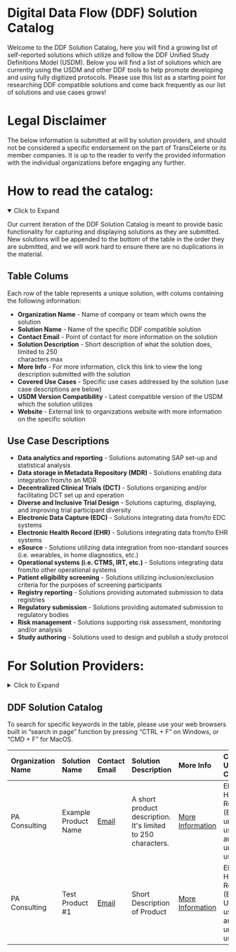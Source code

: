 # Digital Data Flow (DDF) Solution Catalog
Welcome to the DDF Solution Catalog, here you will find a growing list of self-reported solutions which utilize and follow the DDF Unified Study Definitions Model (USDM). Below you will find a list of solutions which are currently using the USDM and other DDF tools to help promote developing and using fully digitized protocols. Please use this list as a starting point for researching DDF compatible solutions and come back frequently as our list of solutions and use cases grows!

# Legal Disclaimer
The below information is submitted at will by solution providers, and should not be considered a specific endorsement on the part of TransCelerte or its member companies. It is up to the reader to verify the provided information with the individual organizations before engaging any further.

# How to read the catalog:
<details open>
<summary>Click to Expand</summary>
<p></p>
Our current iteration of the DDF Solution Catalog is meant to provide basic functionality for capturing and displaying solutions as they are submitted. New solutions will be appended to the bottom of the table in the order they are submitted, and we will work hard to ensure there are no duplications in the material.
<p></p>
<h2>Table Colums</h2>
Each row of the table represents a unique solution, with colums containing the following information:
<p></p>
<ul>
<li><b>Organization Name</b> - Name of company or team which owns the solution</li>
<li><b>Solution Name</b> - Name of the specific DDF compatible solution</li>
<li><b>Contact Email</b> - Point of contact for more information on the solution</li>
<li><b>Solution Description</b> - Short description of what the solution does, limited to 250</li> characters max</li>
<li><b>More Info</b> - For more information, click this link to view the long description submitted with the solution</li>
<li><b>Covered Use Cases</b> - Specific use cases addressed by the solution (use case descriptions are below)</li>
<li><b>USDM Version Compatibility</b> - Latest compatible version of the USDM which the solution utilizes</li>
<li><b>Website</b> - External link to organizations website with more information on the specific solution</li>
<p></p>
</ul>
<h2>Use Case Descriptions</h2>
<ul>
<li><b>Data analytics and reporting</b> - Solutions automating SAP set-up and statistical analysis</li>
<li><b>Data storage in Metadata Repository (MDR)</b> - Solutions enabling data integration from/to an MDR</li>
<li><b>Decentralized Clinical Trials (DCT)</b> - Solutions organizing and/or facilitating DCT set up and operation</li>
<li><b>Diverse and Inclusive Trial Design</b> - Solutions capturing, displaying, and improving trial participant diversity</li>
<li><b>Electronic Data Capture (EDC)</b> - Solutions integrating data from/to EDC systems</li>
<li><b>Electronic Health Record (EHR)</b> - Solutions integrating data from/to EHR systems</li>
<li><b>eSource</b> - Solutions utilizing data integration from non-standard sources (i.e. wearables, in home diagnostics, etc.)</li>
<li><b>Operational systems (i.e. CTMS, IRT, etc.)</b> - Solutions integrating data from/to other operational systems</li>
<li><b>Patient eligibility screening</b> - Solutions utilizing inclusion/exclusion criteria for the purposes of screening participants</li>
<li><b>Registry reporting</b> - Solutions providing automated submission to data registries</li>
<li><b>Regulatory submission</b> - Solutions providing automated submission to regulatory bodies</li>
<li><b>Risk management</b> - Solutions supporting risk assessment, monitoring and/or analysis</li>
<li><b>Study authoring</b> - Solutions used to design and publish a study protocol</li>
</ul>

</details>

# For Solution Providers:
<details>
<summary>Click to Expand</summary>
<p></p>
Please use the following link and form to add your solution to our list. Specific instructions for the form are included on the linked page.
<a href="https://github.com/transcelerate/ddf-catalog/issues/new?assignees=&labels=&projects=&template=new-catalog-entry.yml&title=%5BDDF+Catalog+Entry%5D+%3A+Please+Copy+Solution+Name+Here">Click here to add your solution</a>
<p></p>
<i>Note: We are utilizing Github's built in "Issue" function to define a custom form template and capture the solution information</i>
<p></p>
Please ensure your information is correct before submitting your solution. Once submitted, it will be difficult to modify the captured information, and any site administration will take place once a quarter via written request to <a href="mailto:DDF@transceleratebiopharmainc.com">DDF@transceleratebiopharmainc.com</a>
<p></p>
</details>

## DDF Solution Catalog

To search for specific keywords in the table, please use your web browsers built in “search in page” function by pressing “CTRL + F” on Windows, or “CMD + F” for MacOS.

| Organization Name | Solution Name | Contact Email | Solution Description | More Info | Covered Use Cases | USDM Version Compatibility | Website |
| :--- | :--- | :--- | :--- | :--- | :--- | :--- | :--- |
| PA Consulting | Example Product Name | [Email](mailto:colin-bradshaw@paconsulting.com) | A short product description. It's limited to 250 characters. | [More Information](https://github.com/colin-bradshaw-pac/ddf-home-testing/issues/76) | Electronic Health Record (EHR), An unlisted use case, another unlisted use case | 3.0 | [LINK](www.example.website.com) |
| PA Consulting | Test Product #1 | [Email](mailto:Colin.Bradshaw@paconsulting.com) | Short Description of Product | [More Information](https://github.com/transcelerate/ddf-catalog/issues/1) | Electronic Health Record (EHR), Un-listed use case, another un-listed use case | 2.6 | [LINK](www.google.com) |
